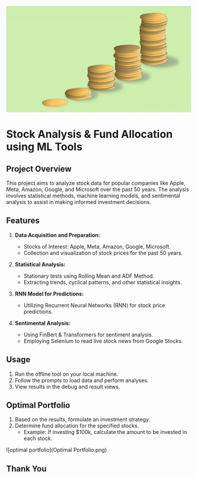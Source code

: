 ![Stock Analysis GIF](investment-money.gif)
# Stock Analysis & Fund Allocation using ML Tools

## Project Overview

This project aims to analyze stock data for popular companies like Apple, Meta, Amazon, Google, and Microsoft over the past 50 years. The analysis involves statistical methods, machine learning models, and sentimental analysis to assist in making informed investment decisions.

## Features

1. **Data Acquisition and Preparation:**
   - Stocks of Interest: Apple, Meta, Amazon, Google, Microsoft.
   - Collection and visualization of stock prices for the past 50 years.

2. **Statistical Analysis:**
   - Stationary tests using Rolling Mean and ADF Method.
   - Extracting trends, cyclical patterns, and other statistical insights.

3. **RNN Model for Predictions:**
   - Utilizing Recurrent Neural Networks (RNN) for stock price predictions.

4. **Sentimental Analysis:**
   - Using FinBert & Transformers for sentiment analysis.
   - Employing Selenium to read live stock news from Google Stocks.

## Usage

1. Run the offline tool on your local machine.
2. Follow the prompts to load data and perform analyses.
3. View results in the debug and result views.

## Optimal Portfolio

1. Based on the results, formulate an investment strategy.
2. Determine fund allocation for the specified stocks.
   - Example: If investing $100k, calculate the amount to be invested in each stock.

![optimal portfolio](Optimal Portfolio.png)

## Thank You
